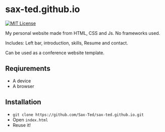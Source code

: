 # sax-ted.github.io

[![MIT License](http://img.shields.io/badge/license-MIT-blue.svg?style=flat)](LICENSE)

My personal website made from HTML, CSS and Js. No frameworks used.

Includes: Left bar, introduction, skills, Resume and contact.

Can be used as a conference website template.

## Reqiurements
- A device
- A browser

## Installation
- `git clone https://github.com/Sax-Ted/sax-ted.github.io.git`
- Open `index.html`
- Reuse it!
